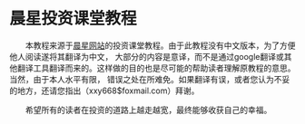 # 晨星投资课堂教程
　　本教程来源于[晨星网站](http://www.morningstar.com/Cover/classroom.html)的投资课堂教程。由于此教程没有中文版本，为了方便他人阅读遂将其翻译为中文，
大部分的内容是意译，而不是通过google翻译或其他翻译工具翻译而来的。这样做的目的也是尽可能的帮助读者理解原教程的意思。当然，由于本人水平有限，
错误之处在所难免。如果翻译有误，或者您认为不妥的地方，还请您指出（xxy668$foxmail.com）拜谢。

　　希望所有的读者在投资的道路上越走越宽，最终能够收获自己的幸福。
